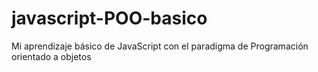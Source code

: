 # javascript-POO-basico
Mi aprendizaje básico de JavaScript con el paradigma de Programación orientado a objetos 
